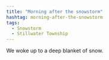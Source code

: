 ```yaml
---
title: "Morning after the snowstorm"
hashtag: morning-after-the-snowstorm
tags:
  - Snowstorm
  - Stillwater Township
---
```

We woke up to a deep blanket of snow.